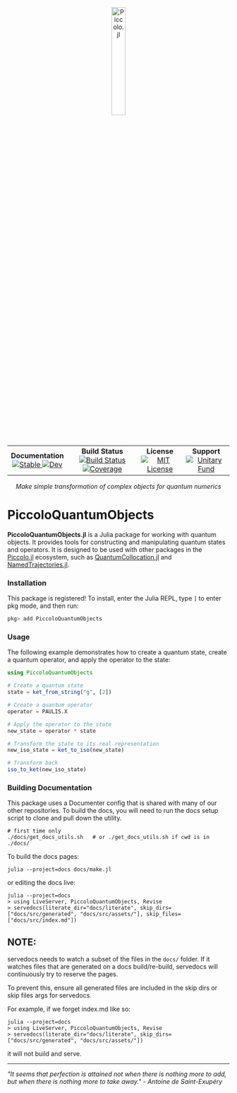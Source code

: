 <!--```@raw html-->
<div align="center">
  <a href="https://github.com/harmoniqs/Piccolo.jl">
    <img src="assets/logo.svg" alt="Piccolo.jl" width="25%"/>
  </a> 
</div>

<div align="center">
  <table>
    <tr>
      <td align="center">
        <b>Documentation</b>
        <br>
        <a href="https://docs.harmoniqs.co/PiccoloQuantumObjects/stable/">
          <img src="https://img.shields.io/badge/docs-stable-blue.svg" alt="Stable"/>
        </a>
        <a href="https://docs.harmoniqs.co/PiccoloQuantumObjects/dev/">
          <img src="https://img.shields.io/badge/docs-dev-blue.svg" alt="Dev"/>
        </a>
      </td>
      <td align="center">
        <b>Build Status</b>
        <br>
        <a href="https://github.com/harmoniqs/PiccoloQuantumObjects.jl/actions/workflows/CI.yml?query=branch%3Amain">
          <img src="https://github.com/harmoniqs/PiccoloQuantumObjects.jl/actions/workflows/CI.yml/badge.svg?branch=main" alt="Build Status"/>
        </a>
        <a href="https://codecov.io/gh/harmoniqs/PiccoloQuantumObjects.jl">
          <img src="https://codecov.io/gh/harmoniqs/PiccoloQuantumObjects.jl/branch/main/graph/badge.svg" alt="Coverage"/>
        </a>
      </td>
      <td align="center">
        <b>License</b>
        <br>
        <a href="https://opensource.org/licenses/MIT">
          <img src="https://img.shields.io/badge/License-MIT-yellow.svg" alt="MIT License"/>
        </a>
      </td>
      <td align="center">
        <b>Support</b>
        <br>
        <a href="https://unitary.fund">
          <img src="https://img.shields.io/badge/Supported%20By-Unitary%20Fund-FFFF00.svg" alt="Unitary Fund"/>
        </a>
      </td>
    </tr>
  </table>
</div>

<div align="center">
<i> Make simple transformation of complex objects for quantum numerics </i>
<br>

</div>
<!--```-->

# PiccoloQuantumObjects

**PiccoloQuantumObjects.jl** is a Julia package for working with quantum objects. It provides tools for constructing and manipulating quantum states and operators. It is designed to be used with other packages in the [Piccolo.jl](https://github.com/harmoniqs/Piccolo.jl) ecosystem, such as [QuantumCollocation.jl](https://github.com/harmoniqs/QuantumCollocation.jl) and [NamedTrajectories.jl](https://github.com/harmoniqs/NamedTrajectories.jl).

### Installation

This package is registered! To install, enter the Julia REPL, type `]` to enter pkg mode, and then run:
```julia
pkg> add PiccoloQuantumObjects
```

### Usage

The following example demonstrates how to create a quantum state, create a quantum operator, and apply the operator to the state:

```Julia
using PiccoloQuantumObjects

# Create a quantum state
state = ket_from_string("g", [2])

# Create a quantum operator
operator = PAULIS.X

# Apply the operator to the state
new_state = operator * state

# Transform the state to its real representation
new_iso_state = ket_to_iso(new_state)

# Transform back
iso_to_ket(new_iso_state)
```


### Building Documentation
This package uses a Documenter config that is shared with many of our other repositories. To build the docs, you will need to run the docs setup script to clone and pull down the utility. 
```
# first time only
./docs/get_docs_utils.sh   # or ./get_docs_utils.sh if cwd is in ./docs/
```

To build the docs pages:
```
julia --project=docs docs/make.jl
```

or editing the docs live:
```
julia --project=docs
> using LiveServer, PiccoloQuantumObjects, Revise
> servedocs(literate_dir="docs/literate", skip_dirs=["docs/src/generated", "docs/src/assets/"], skip_files=["docs/src/index.md"])
```

## NOTE:
servedocs needs to watch a subset of the files in the `docs/` folder. If it watches files that are generated on a docs build/re-build, servedocs will continuously try to reserve the pages.

To prevent this, ensure all generated files are included in the skip dirs or skip files args for servedocs.

For example, if we forget index.md like so:
```
julia --project=docs
> using LiveServer, PiccoloQuantumObjects, Revise
> servedocs(literate_dir="docs/literate", skip_dirs=["docs/src/generated", "docs/src/assets/"])
```
it will not build and serve.

-----

*"It seems that perfection is attained not when there is nothing more to add, but when there is nothing more to take away." - Antoine de Saint-Exupéry*
